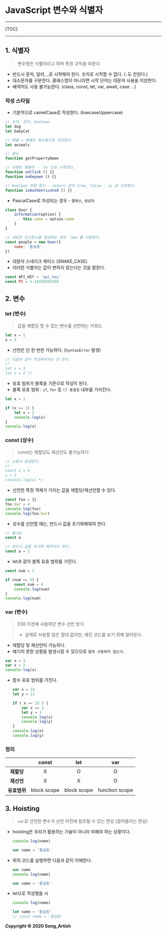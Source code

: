 # JavaScript 변수와 식별자

---

[TOC]

---



## 1. 식별자

> 변수명은 식별자라고 하며 특정 규칙을 따른다.

- 반드시 문자, 달러, _로 시작해야 한다. 숫자로 시작할 수 없다. (`-`도 안된다.)
- 대소문자를 구분한다. 클래스명이 아니라면 시작 단어는 대문자 사용을 지양한다.
- 예약어도 사용 불가능한다. (class, const, let, var, await, case ...)

### 작성 스타일

- 기본적으로 camelCase로 작성한다. (lowcaseUppercase)

```javascript
// 숫자, 문자, boolean
let dog
let babyCat

// 배열 = 배열은 복수형으로 작성한다.
let animals

// 함수
function getPropertyName

// 이벤트 핸들러 - `on`으로 시작한다.
function onClick () {}
function onKeyown () {}

// boolean 반환 함수 - return 값이 true, false - is 로 시작한다.
function isAuthenticated () {}
```

- PascalCase로 자성되는 경우 - `클래스`, `생성자`

```javascript
class User {
	information(option) {
        this.name = option.name
    }
}

// 새로운 인스턴스를 생성하는 경우 `new`를 사용한다.
const people = new User({
    name: '홍길동',
})
```

- 대문자 스네이크 케이스 (SNAKE_CASE)
- 이러한 식별자는 값이 변하지 않는다는 것을 말한다.

```javascript
const API_KEY = 'api_key'
const PI = 3.14159265359
```



## 2. 변수

### let (변수)

> 값을 재할당 할 수 있는 변수를 선언하는 키워드

```javascript
let x = 1
x = 3
```

- 선언은 단 한 번만 가능하다. (`SyntaxError` 발생)

```javascript
// 다음과 같이 작성하여서는 안 된다.
/*
let x = 3
let x = 2 */
```

- 유효 범위가 블록을 기준으로 작성이 된다.
- 블록 유효 범위 : `if`, `for` 등 `() 중괄호` 내부를 가리킨다.

```javascript
let x = 1

if (x == 1) {
    let x = 2
    console.log(x)
}
console.log(x)
```



### const (상수)

> const는 재할당도 재선언도 불가능하다.

```javascript
// 오류가 발생한다.
/*
const x = 4
x = 3
console.log(x) */
```

- 선언한 특정 객체가 가지는 값을 재할당/재선언할 수 있다.

```javascript
const foo = {}
foo.bar = 4
console.log(foo)
console.log(foo.bar)
```

- 상수를 선언할 때는, 반드시 값을 초기화해줘야 한다.

```javascript
// 불가능
const a

// 반드시 값을 초기화 해주어야 한다.
const a = 3
```

- let과 같이 블록 유효 범위를 가진다.

```javascript
const num = 3

if (num == 3) {
    const num = 4
    console.log(num)
}
console.log(num)
```



### var (변수)

> ES6 이전에 사용하던 변수 선언 방식
>
> - 실제로 사용할 일은 절대 없지만, 예전 코드를 보기 위해 알아둔다.

- 재할당 및 재선언이 가능하다.
- 예기치 못한 상황을 발생시킬 수 있으므로 `절대 사용하지 않는다.`

```javascript
var x = 3
var x = 2
console.log(x)
```

- 함수 유효 범위를 가진다.

  ```javascript
  var x = 33
  let y = 11
  
  if ( x == 33 ) {
      var x == 2
      let y = 1
      console.log(x)
      console.log(y)
  }
  console.log(x)
  console.log(y)
  ```

### 정리

|              |    const    |     let     |      var       |
| :----------: | :---------: | :---------: | :------------: |
|  **재할당**  |      X      |      O      |       O        |
|  **재선언**  |      X      |      X      |       O        |
| **유효범위** | block scope | block scope | function scope |



## 3. Hoisting

> `var`로 선언된 변수가 선언 이전에 참조될 수 있는 현상 (끌어올리는 현상)

- hoisting은 우리가 활용하는 기술이 아니라 피해야 하는 상황이다.

  ```javascript
  console.log(name)
  
  var name = '홍길동'
  ```

- 위의 코드를 실행하면 다음과 같이 이해한다.

  ```javascript
  var name
  console.log(name)
  
  var name = '홍길동'
  ```

- let으로 작성했을 시

  ```javascript
  console log(name)
  
  let name = '홍길동'
  // const name = '홍길동'
  ```



***Copyright* © 2020 Song_Artish**

